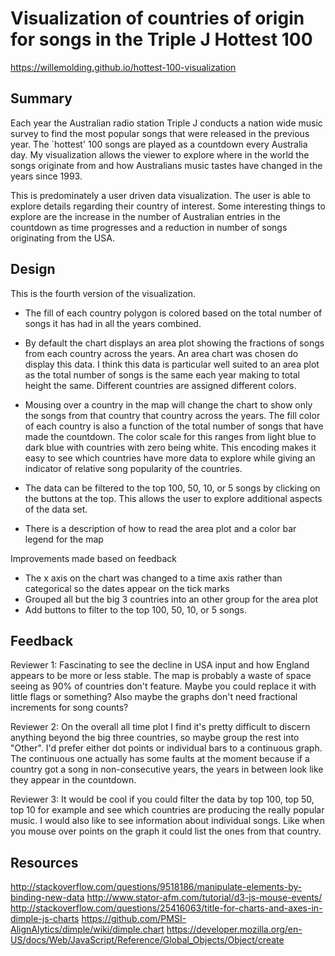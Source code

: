 # Visualization of countries of origin for songs in the Triple J Hottest 100

https://willemolding.github.io/hottest-100-visualization

## Summary
Each year the Australian radio station Triple J conducts a nation wide music survey to find the most popular songs that were released in the previous year. The `hottest' 100 songs are played as a countdown every Australia day. My visualization allows the viewer to explore where in the world the songs originate from and how Australians music tastes have changed in the years since 1993.

This is predominately a user driven data visualization. The user is able to explore details regarding their country of interest. Some interesting things to explore are the increase in the number of Australian entries in the countdown as time progresses and a reduction in number of songs originating from the USA.

## Design
This is the fourth version of the visualization. 

- The fill of each country polygon is colored based on the total number of songs it has had in all the years combined. 

- By default the chart displays an area plot showing the fractions of songs from each country across the years. An area chart was chosen do display this data. I think this data is particular well suited to an area plot as the total number of songs is the same each year making to total height the same. Different countries are assigned different colors. 

- Mousing over a country in the map will change the chart to show only the songs from that country that country across the years. The fill color of each country is also a function of the total number of songs that have made the countdown. The color scale for this ranges from light blue to dark blue with countries with zero being white. This encoding makes it easy to see which countries have more data to explore while giving an indicator of relative song popularity of the countries. 

- The data can be filtered to the top 100, 50, 10, or 5 songs by clicking on the buttons at the top. This allows the user to explore additional aspects of the data set.

- There is a description of how to read the area plot and a color bar legend for the map

Improvements made based on feedback

- The x axis on the chart was changed to a time axis rather than categorical so the dates appear on the tick marks
- Grouped all but the big 3 countries into an other group for the area plot
- Add buttons to filter to the top 100, 50, 10, or 5 songs.

## Feedback
Reviewer 1:
Fascinating to see the decline in USA input and how England appears to be more or less stable. The map is probably a waste of space seeing as 90% of countries don't feature. Maybe you could replace it with little flags or something? Also maybe the graphs don't need fractional increments for song counts?

Reviewer 2:
On the overall all time plot I find it's pretty difficult to discern anything beyond the big three countries, so maybe group the rest into "Other". I'd prefer either dot points or individual bars to a continuous graph. The continuous one actually has some faults at the moment because if a country got a song in non-consecutive years, the years in between look like they appear in the countdown.

Reviewer 3:
It would be cool if you could filter the data by top 100, top 50, top 10 for example and see which countries are producing the really popular music. I would also like to see information about individual songs. Like when you mouse over points on the graph it could list the ones from that country.

## Resources
http://stackoverflow.com/questions/9518186/manipulate-elements-by-binding-new-data
http://www.stator-afm.com/tutorial/d3-js-mouse-events/
http://stackoverflow.com/questions/25416063/title-for-charts-and-axes-in-dimple-js-charts
https://github.com/PMSI-AlignAlytics/dimple/wiki/dimple.chart
https://developer.mozilla.org/en-US/docs/Web/JavaScript/Reference/Global_Objects/Object/create
